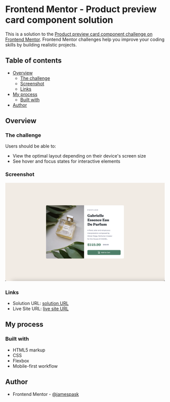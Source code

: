 # Frontend Mentor - Product preview card component solution

This is a solution to the [Product preview card component challenge on Frontend Mentor](https://www.frontendmentor.io/challenges/product-preview-card-component-GO7UmttRfa). Frontend Mentor challenges help you improve your coding skills by building realistic projects. 

## Table of contents

- [Overview](#overview)
  - [The challenge](#the-challenge)
  - [Screenshot](#screenshot)
  - [Links](#links)
- [My process](#my-process)
  - [Built with](#built-with)
- [Author](#author)



## Overview

### The challenge

Users should be able to:

- View the optimal layout depending on their device's screen size
- See hover and focus states for interactive elements

### Screenshot

![](./Screenshot.png)


### Links

- Solution URL: [solution URL](https://github.com/jamespask/product-preview-card-component-main)
- Live Site URL: [live site URL](https://jamespask.github.io/product-preview-card-component-main/)

## My process

### Built with

- HTML5 markup
- CSS
- Flexbox
- Mobile-first workflow


## Author

- Frontend Mentor - [@jamespask](https://www.frontendmentor.io/profile/jamespask)



